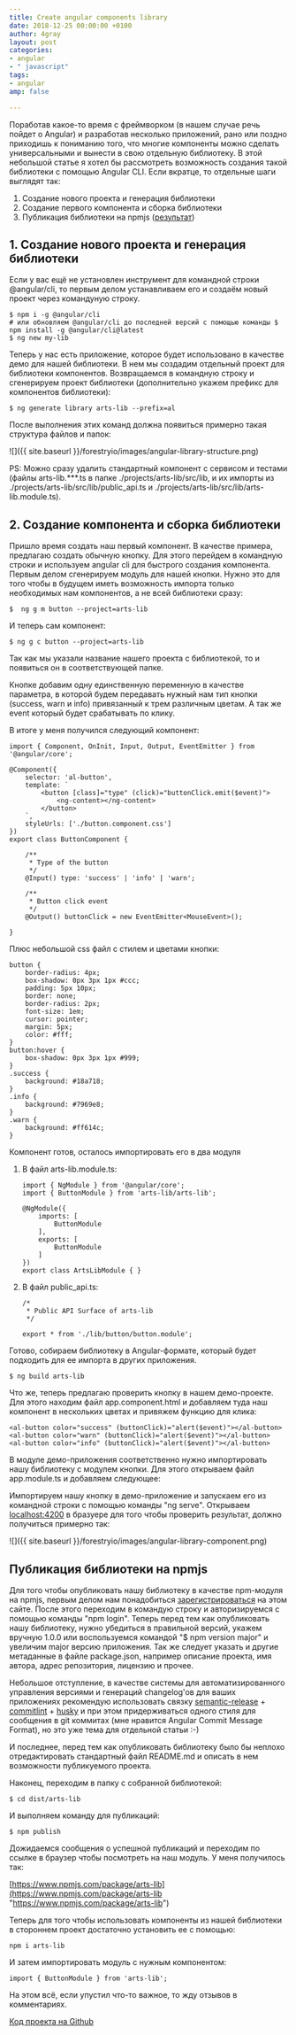 ```yaml
---
title: Create angular components library
date: 2018-12-25 00:00:00 +0100
author: 4gray
layout: post
categories:
- angular
- " javascript"
tags:
- angular
amp: false

---
```

Поработав какое-то время с фреймворком (в нашем случае речь пойдет о Angular) и разработав несколько приложений, рано или поздно приходишь к пониманию того, что многие компоненты можно сделать универсальными и вынести в свою отдельную библиотеку. В этой небольшой статье я хотел бы рассмотреть возможность создания такой библиотеки с помощью Angular CLI.
Если вкратце, то отдельные шаги выглядят так:

1. Создание нового проекта и генерация библиотеки
2. Создание первого компонента и сборка библиотеки
3. Публикация библиотеки на npmjs ([результат](https://www.npmjs.com/package/arts-lib))

## 1. Создание нового проекта и генерация библиотеки

Если у вас ещё не установлен инструмент для командной строки @angular/cli, то первым делом устанавливаем его и создаём новый проект через командуную строку.

    $ npm i -g @angular/cli
    # или обновляем @angular/cli до последней версий с помощью команды $ npm install -g @angular/cli@latest
    $ ng new my-lib

Теперь у нас есть приложение, которое будет использовано в качестве демо для нашей библиотеки. В нем мы создадим отдельный проект для библиотеки компонентов. Возвращаемся в командную строку и сгенерируем проект библиотеки (дополнительно укажем префикс для компонентов библиотеки):

    $ ng generate library arts-lib --prefix=al

После выполнения этих команд должна появиться примерно такая структура файлов и папок:

![]({{ site.baseurl }}/forestryio/images/angular-library-structure.png)

PS: Можно сразу удалить стандартный компонент с сервисом и тестами (файлы arts-lib.***.ts в папке ./projects/arts-lib/src/lib, и их импорты из ./projects/arts-lib/src/lib/public_api.ts и ./projects/arts-lib/src/lib/arts-lib.module.ts).

## 2. Создание компонента и сборка библиотеки

Пришло время создать наш первый компонент. В качестве примера, предлагаю создать обычную кнопку. Для этого перейдем в командную строки и используем angular cli для быстрого создания компонента. Первым делом сгенерируем модуль для нашей кнопки. Нужно это для того чтобы в будущем иметь возможность импорта только необходимых нам компонентов, а не всей библиотеки сразу:

    $  ng g m button --project=arts-lib

И теперь сам компонент:

    $ ng g c button --project=arts-lib

Так как мы указали название нашего проекта с библиотекой, то и появиться он в соответствующей папке.

Кнопке добавим одну единственную переменную в качестве параметра, в которой будем передавать нужный нам тип кнопки (success, warn и info) привязанный к трем различным цветам. А так же event который будет срабатывать по клику.

В итоге у меня получился следующий компонент:

    import { Component, OnInit, Input, Output, EventEmitter } from '@angular/core';
    
    @Component({
        selector: 'al-button',
        template: `
            <button [class]="type" (click)="buttonClick.emit($event)">
                <ng-content></ng-content>
            </button>
        `,
        styleUrls: ['./button.component.css']
    })
    export class ButtonComponent {
    
        /**
         * Type of the button
         */
        @Input() type: 'success' | 'info' | 'warn';
    
        /**
         * Button click event
         */
        @Output() buttonClick = new EventEmitter<MouseEvent>();
    
    }

Плюс небольшой css файл с стилем и цветами кнопки:

    button {
        border-radius: 4px;
        box-shadow: 0px 3px 1px #ccc;
        padding: 5px 10px;
        border: none;
        border-radius: 2px;
        font-size: 1em;
        cursor: pointer;
        margin: 5px;
        color: #fff;
    }
    button:hover {
        box-shadow: 0px 3px 1px #999;
    }
    .success {
        background: #18a718;
    }
    .info {
        background: #7969e8;
    }
    .warn {
        background: #ff614c;
    }

Компонент готов, осталось импортировать его в два модуля

1. В файл arts-lib.module.ts:

       import { NgModule } from '@angular/core';
       import { ButtonModule } from 'arts-lib/arts-lib';
       
       @NgModule({
           imports: [
               ButtonModule
           ],
           exports: [
               ButtonModule
           ]
       })
       export class ArtsLibModule { }
2. В файл public_api.ts:

       /*
        * Public API Surface of arts-lib
        */
       
       export * from './lib/button/button.module';

Готово, собираем библиотеку в Angular-формате, который будет подходить для ее импорта в других приложения.

    $ ng build arts-lib

Что же, теперь предлагаю проверить кнопку в нашем демо-проекте. Для этого находим файл app.component.html и добавляем туда наш компонент в нескольких цветах и привяжем функцию для клика:

    <al-button color="success" (buttonClick)="alert($event)"></al-button>
    <al-button color="warn" (buttonClick)="alert($event)"></al-button>
    <al-button color="info" (buttonClick)="alert($event)"></al-button>

В модуле демо-приложения соответственно нужно импортировать нашу библиотеку с модулем кнопки. Для этого открываем файл app.module.ts и добавляем следующее:

Импортируем нашу кнопку в демо-приложение и запускаем его из командной строки с помощью команды "ng serve". Открываем [localhost:4200](http://localhost:4200) в бразуере для того чтобы проверить результат, должно получиться примерно так:

![]({{ site.baseurl }}/forestryio/images/angular-library-component.png)

## Публикация библиотеки на npmjs

Для того чтобы опубликовать нашу библиотеку в качестве npm-модуля на npmjs, первым делом нам понадобиться [зарегистрироваться](https://www.npmjs.com/signup) на этом сайте. После этого переходим в командую строку и авторизируемся с помощью команды "npm login". Теперь перед тем как опубликовать нашу библиотеку, нужно убедиться в правильной версий, укажем вручную 1.0.0 или воспользуемся командой "$ npm version major" и увеличим major версию приложения. Так же следует указать и другие метаданные в файле package.json, например описание проекта, имя автора, адрес репозитория, лицензию и прочее.

Небольшое отступление, в качестве системы для автоматизированного управления версиями и генераций changelog'ов для ваших приложениях рекомендую использовать связку [semantic-release](https://github.com/semantic-release/semantic-release) + [commitlint](https://github.com/marionebl/commitlint) + [husky](https://github.com/typicode/husky) и при этом придерживаться одного стиля для сообщения в git коммитах (мне нравится Angular Commit Message Format), но это уже тема для отдельной статьи :-)

И последнее, перед тем как опубликовать библиотеку было бы неплохо отредактировать стандартный файл README.md и описать в нем возможности публикуемого проекта.

Наконец, переходим в папку с собранной библиотекой:

    $ cd dist/arts-lib

И выполняем команду для публикаций:

    $ npm publish

Дожидаемся сообщения о успешной публикаций и переходим по ссылке в браузер чтобы посмотреть на наш модуль. У меня получилось так:

[https://www.npmjs.com/package/arts-lib](https://www.npmjs.com/package/arts-lib "https://www.npmjs.com/package/arts-lib")

Теперь для того чтобы использовать компоненты из нашей библиотеки в стороннем проект достаточно установить ее с помощью:

    npm i arts-lib

И затем импортировать модуль с нужным компонентом:

    import { ButtonModule } from 'arts-lib';

На этом всё, если упустил что-то важное, то жду отзывов в комментариях.

[Код проекта на Github](https://github.com/artslab/arts-lib)